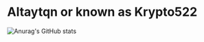 # Altaytqn or known as Krypto522

![Anurag's GitHub stats](https://github-readme-stats.vercel.app/api?username=altaytqn&show_icons=true&theme=transparent)
